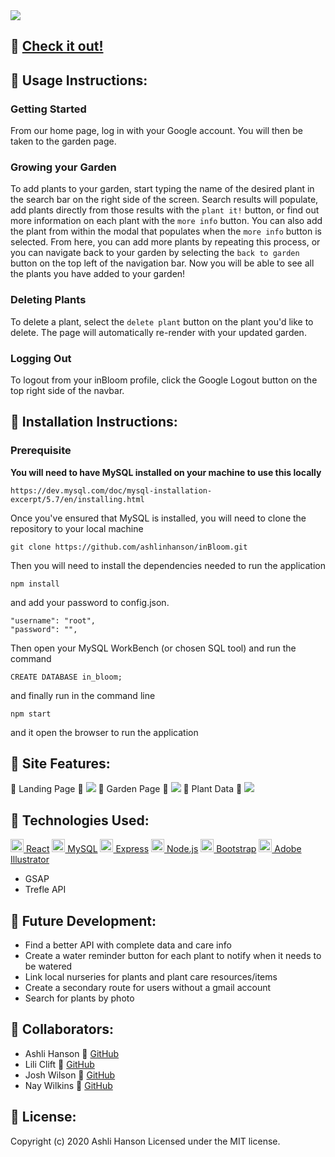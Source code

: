 <img src="./client/src/images/inbloom.png">

## :mushroom: [Check it out!](https://in-bloom.herokuapp.com)


## 🌿 Usage Instructions:
### Getting Started
From our home page, log in with your Google account. You will then be taken to the garden page. 

### Growing your Garden
To add plants to your garden, start typing the name of the desired plant in the search bar on the right side of the screen. Search results will populate, add plants directly from those results with the `plant it!` button, or find out more information on each plant with the `more info` button. You can also add the plant from within the modal that populates when the `more info` button is selected. From here, you can add more plants by repeating this process, or you can navigate back to your garden by selecting the `back to garden` button on the top left of the navigation bar. Now you will be able to see all the plants you have added to your garden!

### Deleting Plants
To delete a plant, select the `delete plant` button on the plant you'd like to delete. The page will automatically re-render with your updated garden.

### Logging Out
To logout from your inBloom profile, click the Google Logout button on the top right side of the navbar.

## :mushroom: Installation Instructions:
### Prerequisite
**You will need to have MySQL installed on your machine to use this locally**
````
https://dev.mysql.com/doc/mysql-installation-excerpt/5.7/en/installing.html
````
Once you've ensured that MySQL is installed, you will need to clone the repository to your local machine

````
git clone https://github.com/ashlinhanson/inBloom.git
````

Then you will need to install the dependencies needed to run the application
````
npm install
````
and add your password to config.json.
````
"username": "root",
"password": "",
````
Then open your MySQL WorkBench (or chosen SQL tool) and run the command
```
CREATE DATABASE in_bloom;
```
and finally run in the command line
````
npm start
````
and it open the browser to run the application

## :mushroom: Site Features:
🌿 Landing Page 🌿 
<img src="./client/src/images/home.png">
🌿 Garden Page 🌿
<img src="./client/src/images/garden.png">
🌿 Plant Data 🌿
<img src="./client/src/images/modal.png">

## 🌿 Technologies Used:
<a href="https://reactjs.org/" title="React"><img src="https://github.com/tomchen/stack-icons/blob/master/logos/react.svg" alt="React" width="21px" height="21px"> React</a>
<a href="https://dev.mysql.com/" title="MySQL"><img src="https://github.com/tomchen/stack-icons/blob/master/logos/mysql.svg" alt="MySQL" width="21px" height="21px"> MySQL</a>
<a href="https://expressjs.com/" title="Express"><img src="https://github.com/tomchen/stack-icons/blob/master/logos/express.svg" alt="Express" width="21px" height="21px"> Express</a>
<a href="https://nodejs.org/" title="Node.js"><img src="https://github.com/tomchen/stack-icons/blob/master/logos/nodejs-icon.svg" alt="Node.js" width="21px" height="21px"> Node.js</a>
<a href="https://getbootstrap.com/" title="Bootstrap"><img src="https://github.com/tomchen/stack-icons/blob/master/logos/bootstrap.svg" alt="Bootstrap" width="21px" height="21px"> Bootstrap</a>
<a href="https://www.adobe.com/products/illustrator.html" title="Adobe Illustrator"><img src="https://github.com/tomchen/stack-icons/blob/master/logos/adobe-illustrator.svg" alt="Adobe Illustrator" width="21px" height="21px"> Adobe Illustrator</a>
* GSAP
* Trefle API

## 🌿 Future Development:
* Find a better API with complete data and care info
* Create a water reminder button for each plant to notify when it needs to be watered
* Link local nurseries for plants and plant care resources/items
* Create a secondary route for users without a gmail account
* Search for plants by photo

## :mushroom: Collaborators:
* Ashli Hanson 🌿 [GitHub](https://github.com/ashlinhanson)
* Lili Clift 🌿 [GitHub](https://github.com/LiliCecilia23)
* Josh Wilson 🌿 [GitHub](https://github.com/josh-wilson6289)
* Nay Wilkins 🌿 [GitHub](https://github.com/naywilkins512)

## 🌿 License:
Copyright (c) 2020 Ashli Hanson Licensed under the MIT license.


